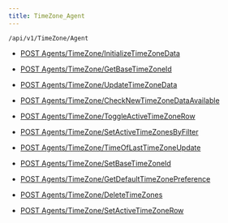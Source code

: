 ```yaml
---
title: TimeZone_Agent
---
```


```http
/api/v1/TimeZone/Agent
```

* [POST Agents/TimeZone/InitializeTimeZoneData](v1TimeZoneAgent_InitializeTimeZoneData.md)

* [POST Agents/TimeZone/GetBaseTimeZoneId](v1TimeZoneAgent_GetBaseTimeZoneId.md)

* [POST Agents/TimeZone/UpdateTimeZoneData](v1TimeZoneAgent_UpdateTimeZoneData.md)

* [POST Agents/TimeZone/CheckNewTimeZoneDataAvailable](v1TimeZoneAgent_CheckNewTimeZoneDataAvailable.md)

* [POST Agents/TimeZone/ToggleActiveTimeZoneRow](v1TimeZoneAgent_ToggleActiveTimeZoneRow.md)

* [POST Agents/TimeZone/SetActiveTimeZonesByFilter](v1TimeZoneAgent_SetActiveTimeZonesByFilter.md)

* [POST Agents/TimeZone/TimeOfLastTimeZoneUpdate](v1TimeZoneAgent_TimeOfLastTimeZoneUpdate.md)

* [POST Agents/TimeZone/SetBaseTimeZoneId](v1TimeZoneAgent_SetBaseTimeZoneId.md)

* [POST Agents/TimeZone/GetDefaultTimeZonePreference](v1TimeZoneAgent_GetDefaultTimeZonePreference.md)

* [POST Agents/TimeZone/DeleteTimeZones](v1TimeZoneAgent_DeleteTimeZones.md)

* [POST Agents/TimeZone/SetActiveTimeZoneRow](v1TimeZoneAgent_SetActiveTimeZoneRow.md)
